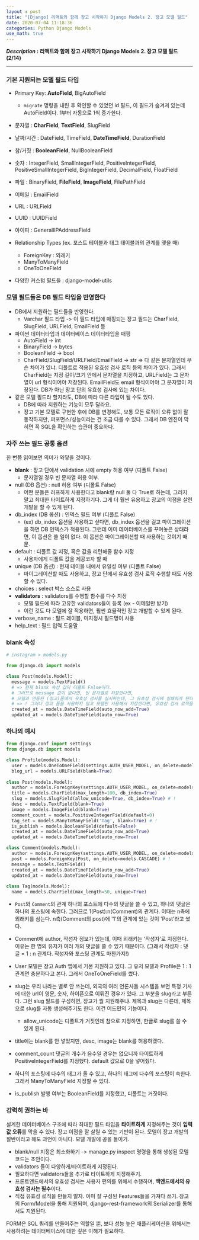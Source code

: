 ```yaml
---
layout : post
title: "[Django] 리액트와 함께 장고 시작하기 Django Models 2. 장고 모델 필드"
date: 2020-07-04 11:18:36 
categories: Python Django Models 
use_math: true
---
```


**_Description_ : 리액트와 함께 장고 시작하기 Django Models 2. 장고 모델 필드 (2/14)**

***

### 기본 지원되는 모델 필드 타입 
* Primary Key: **AutoField**, BigAutoField
  - `migrate` 명령을 내린 후 확인할 수 있었던 id 필드, 이 필드가 숨겨져 있는데 AutoField이다. 1부터 자동으로 1씩 증가한다.
* 문자열 : **CharField**, **TextField**, SlugField
* 날짜/시간 : DateField, TimeField, **DateTimeField**, DurationField 
* 참/거짓 : **BooleanField**, NullBooleanField
* 숫자 : IntegerField, SmallIntegerField, PositiveIntegerField, PositiveSmallIntegerField, BigIntegerField, DecimalField, FloatField
* 파일 : BinaryField, **FileField**, **ImageField**, FilePathField

* 이메일 : EmailField
* URL : URLField
* UUID : UUIDField
* 아이피 : GenerallIPAddressField

* Relationship Types (ex. 포스트 테이블과 태그 태이블과의 관계를 맺을 때)
  - ForeignKey : 외래키
  - ManyToManyField  
  - OneToOneField
 
* 다양한 커스텀 필드들 : django-model-utils

### 모델 필드들은 DB 필드 타입을 반영한다
* DB에서 지원하는 필드들을 반영한다. 
  - Varchar 필드 타입 -> 이 필드 타입에 매핑되는 장고 필드는 CharField, SlugField, URLField, EmailField 등
* 파이썬 데이터타입과 데이터베이스 데이터타입을 매핑
  - AutoField -> int
  - BinaryField -> bytes
  - BooleanField -> bool
  - CharField/SlugField/URLField/EmailField -> str => 다 같은 문자열인데 무슨 차이가 있냐. 디폴트로 적용된 유효성 검사 로직 등의 차이가 있다. 그래서 CharField는 지정 길이/크기 안에서 문자열을 지정하고, URLField는 그 문자열이 url 형식이어야 저장된다. EmailField도 email 형식이어야 그 문자열이 저장된다. DB가 아닌 장고 단의 유효성 검사에 있는 차이다.
* 같은 모델 필드라 할지라도, DB에 따라 다른 타입이 될 수도 있다. 
  - DB에 따라 지원하는 기능이 모두 달라요.
  - 장고 기본 모델로 구현한 후에 DB를 변경해도, 보통 모든 로직이 오류 없이 잘 동작하지만, 퍼포먼스/성능이라는 건 조금 다를 수 있다. 그래서 DB 엔진이 막히면 꼭 SQL을 확인하는 습관이 중요하다. 
  
### 자주 쓰는 필드 공통 옵션

한 번쯤 읽어보면 의미가 와닿을 것이다.

* **blank** : 장고 단에서 validation 시에 empty 허용 여부 (디폴트 False)
  - 문자열일 경우 빈 문자열 허용 여부. 
* null (DB 옵션) : null 허용 여부 (디폴트 False)
  - 어떤 분들은 러프하게 사용한다고 blank랑 null 둘 다 True로 하는데, 그러지 말고 최대한 타이트하게 지정하기다. 그게 더 훨씬 유용하고 장고의 이점을 살린 개발을 할 수 있게 된다. 
* db_index (DB 옵션) : 인덱스 필드 여부 (디폴트 False)
  - (ex) db_index 옵션을 사용하고 싶다면, db_index 옵션을 걸고 마이그레이션을 하면 DB 인덱스가 적용된다. 그런데 이미 데이터베이스를 꾸며놓은 상태라면, 이 옵션은 쓸 일이 없다. 이 옵션은 마이그레이션할 때 사용하는 것이기 때문.
* default : 디폴트 값 지정, 혹은 값을 리턴해줄 함수 지정
  - 사용자에게 디폴트 값을 제공코자 할 때
* unique (DB 옵션) : 현재 테이블 내에서 유일성 여부 (디폴트 False)
  - 마이그레이션할 때도 사용하고, 장고 단에서 유효성 검사 로직 수행할 때도 사용할 수 있다. 
* choices : select 박스 소스로 사용
* **validators** : validators를 수행할 함수를 다수 지정
  - 모델 필드에 따라 고유한 validators들이 등록 (ex - 이메일만 받기)
  - 이런 것도 다 모델에 잘 적용하면, 훨씬 효율적인 장고 개발할 수 있게 된다.
* verbose_name : 필드 레이블, 미지정시 필드명이 사용
* help_text : 필드 입력 도움말

### blank 속성

```python
# instagram > models.py

from django.db import models

class Post(models.Model):
  message = models.TextField()
  # => 현재 blank 속성 값이 디폴트 False이다. 
  # 그러므로 message 값이 없다면, 빈 문자열로 저장한다면, 
  # 모델과 연동된 (장고)폼에서 유효성 검사를 실시하는데, 그 유효성 검사에 실패하게 된다. 
  # => ! 그러나 장고 폼을 사용하지 않고 모델만 사용해서 저장한다면, 유효성 검사 로직을 안 타요. 그래서 바로 저장이 된다.
  created_at = models.DateTimeField(auto_now_add=True)
  updated_at = models.DateTimeField(auto_now=True)
```
  
### 하나의 예시

```python
from django.conf import settings
from django.db import models

class Profile(models.Model):
  user = models.OneToOneField(settings.AUTH_USER_MODEL, on_delete=models.CASCADE) # !
  blog_url = models.URLField(blank=True)
  
class Post(models.Model):
  author = models.ForeignKey(settings.AUTH_USER_MODEL, on_delete=models.CASCADE) # !
  title = models.CharField(max_length=100, db_index=True)
  slug = models.SlugField(allow_unicode=True, db_index=True) # !
  desc = models.TextField(blank=True)
  image = models.ImageField(blank=True)
  comment_count = models.PositiveIntegerField(default=0)
  tag_set = models.ManyToManyField('Tag', blank=True) # !
  is_publish = models.BooleanField(default=False)
  created_at = models.DateTimeField(auto_now_add=True)
  updated_at = models.DateTimeField(auto_now=True)

class Comment(models.Model):
  author = models.ForeignKey(settings.AUTH_USER_MODEL, on_delete=models.CASCADE) # !
  post = models.ForeignKey(Post, on_delete=models.CASCADE) # !
  message = models.TextField()
  created_at = models.DateTimeFIeld(auto_now_add=True)
  updated_at = models.DateTimeField(auto_now=True)
  
class Tag(models.Model):
  name = models.CharField(max_length=50, unique=True) 
```

* `Post`와 `Comment`의 관계
하나의 포스트에 다수의 댓글을 쓸 수 있고, 하나의 댓글은 하나의 포스팅에 속한다. 그러므로 1(Post):n(Comment)의 관계다. 이때는 n측에 외래키를 삼는다. n측(Comment의 post)에 '1'의 관계에 있는 것이 'Post'라고 썼다. 

* Comment에 author, 작성자 정보가 있는데, 이때 외래키는 '작성자'로 지정한다. 이유는 한 명의 유저가 여러 개의 댓글을 쓸 수 있기 때문이다. (그래서 작성자 : 댓글 = 1 : n 관계다. 작성자와 포스팅 관계도 마찬가지!)

* User 모델은 장고 Auth 앱에서 기본 지원하고 있다. 그 유저 모델과 Profile은 1 : 1 관계면 충분하다고 본다. 그래서 OneToOneField를 썼다. 

* slug는 우리 나라는 별로 안 쓰는데, 외국의 여러 언론사들 시스템을 보면 특정 기사에 대한 url이 영문, 숫자, 하이픈으로 이뤄진 경우가 있다. 그 부분을 slug라고 부른다. 그런 slug 필드를 구성하면, 장고가 뭘 지원해주냐. 제목과 slug는 다른데, 제목으로 slug를 자동 생성해주기도 한다. 이건 어드민의 기능이다.
  - allow_unicode는 디폴트가 거짓인데 참으로 지정하면, 한글로 slug를 쓸 수 있게 된다.
  
* title에는 blank를 안 넣었지만, desc, image는 blank를 허용하겠다. 

* comment_count 댓글의 개수가 음수일 경우는 없으니까 타이트하게 PositiveIntegerField를 지정했다. default 값으로 0을 넣어줬다.

* 하나의 포스팅에 다수의 태그가 올 수 있고, 하나의 태그에 다수의 포스팅이 속한다. 그래서 ManyToManyField 지정할 수 있다. 

* is_publish 발행 여부는 BooleanField를 지정했고, 디폴트는 거짓이다. 

### 강력히 권하는 바

설계한 데이터베이스 구조에 따라 최대한 필드 타입을 **타이트하게** 지정해주는 것이 **입력값 오류**를 막을 수 있다. 장고 이점을 잘 살릴 수 있는 기반이 된다. 모델이 장고 개발의 절반이라고 해도 과언이 아니다. 모델 개발에 공을 들이기.

* blank/null 지정은 최소화하기 -> manage.py inspect 명령을 통해 생성된 모델 코드는 초안이다.
* validators 들이 다양하게/타이트하게 지정된다.
* 필요하다면 validators들을 추가로 타이트하게 지정해주기.
* 프론트엔드에서의 유효성 검사는 사용자 편의를 위해서 수행하며, **백엔드에서의 유효성 검사는 필수**이다.
* 직접 유효성 로직을 만들지 말자. 이미 잘 구성된 Features들을 가져다 쓰기. 장고의 Form/Model을 통해 지원되며, django-rest-framework의 Serializer를 통해서도 지원된다.

FORM은 SQL 쿼리를 만들어주는 역할일 뿐, 보다 성능 높은 애플리케이션을 위해서는 사용하려는 데이터베이스에 대한 깊은 이해가 필요하다. 
